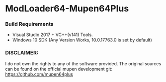 # ModLoader64-Mupen64Plus

### Build Requirements
- Visual Studio 2017 + VC++(v141) Tools.
- Windows 10 SDK (Any Version Works, 10.0.17763.0 is set by default)

### DISCLAIMER:
I do not own the rights to any of the software provided.
The original sources can be found on the official mupen
development git: https://github.com/mupen64plus